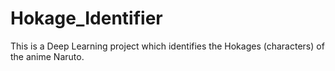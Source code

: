 # Hokage_Identifier
This is a Deep Learning project which identifies the Hokages (characters) of the anime Naruto.

